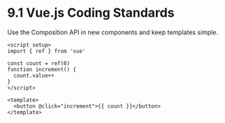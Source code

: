 # 9.1 Vue.js Coding Standards
Use the Composition API in new components and keep templates simple.

```vue
<script setup>
import { ref } from 'vue'

const count = ref(0)
function increment() {
  count.value++
}
</script>

<template>
  <button @click="increment">{{ count }}</button>
</template>
```

